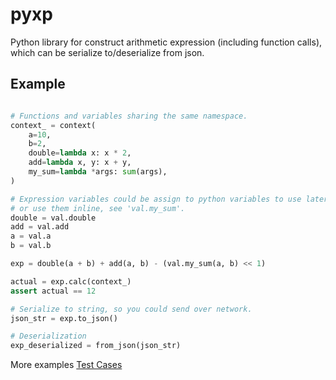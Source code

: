 # pyxp
Python library for construct arithmetic expression (including function calls), which can be serialize to/deserialize from json.


## Example

```python

# Functions and variables sharing the same namespace.
context_ = context(
    a=10,
    b=2,
    double=lambda x: x * 2,
    add=lambda x, y: x + y,
    my_sum=lambda *args: sum(args),
)

# Expression variables could be assign to python variables to use later,
# or use them inline, see 'val.my_sum'.
double = val.double
add = val.add
a = val.a
b = val.b

exp = double(a + b) + add(a, b) - (val.my_sum(a, b) << 1)

actual = exp.calc(context_)
assert actual == 12

# Serialize to string, so you could send over network. 
json_str = exp.to_json()

# Deserialization
exp_deserialized = from_json(json_str)

```

More examples
[Test Cases](tests/exps.py)
